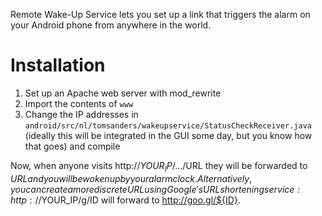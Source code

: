 Remote Wake-Up Service lets you set up a link that triggers the alarm on your Android phone from anywhere in the world.

Installation
============
1. Set up an Apache web server with mod_rewrite
2. Import the contents of `www`
3. Change the IP addresses in `android/src/nl/tomsanders/wakeupservice/StatusCheckReceiver.java` (ideally this will be integrated in the GUI some day, but you know how that goes) and compile

Now, when anyone visits http://$YOUR_IP/.../$URL they will be forwarded to $URL and you will be woken up by your alarm clock. Alternatively, you can create a more discrete URL using Google's URL shortening service: http://$YOUR_IP/g/ID will forward to http://goo.gl/${ID}.
